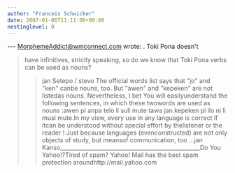 ```yaml
---
author: "Francois Schwicker"
date: 2007-01-06T11:11:00+00:00
nestinglevel: 0
---
```

\---
 [MorphemeAddict@wmconnect.com](mailto://MorphemeAddict@wmconnect.com) wrote:
. Toki Pona doesn't
> have infinitives, strictly
> speaking, so do we know that Toki Pona verbs can be
> used as nouns?
>> jan Setepo / stevo
>The official words list says that "jo" and "ken" canbe nouns, too. But "awen" and "kepeken" are not listedas nouns. Nevertheless, I bet You will easilyunderstand the following sentences, in which these twowords are used as nouns :awen pi anpa telo li suli mute tawa jan.kepeken pi ilo ni li musi mute.In my view, every use in any language is correct if itcan be understood without special effort by thelistener or the reader ! Just because languages (evenconstructed) are not only objects of study, but meansof communication, too ...jan Kanso\_\_\_\_\_\_\_\_\_\_\_\_\_\_\_\_\_\_\_\_\_\_\_\_\_\_\_\_\_\_\_\_\_\_\_\_\_\_\_\_\_\_\_\_\_\_\_\_\_\_Do You Yahoo!?Tired of spam? Yahoo! Mail has the best spam protection aroundhttp://mail.yahoo.com